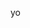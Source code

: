 <!--

<a href="https://maanex.me/">
  <img src="https://github-readme-stats.vercel.app/api?username=Maanex&show_icons=true" />
</a>
<br>
<br>
<details>
  <summary>More</summary>
  <br>
  <a href="https://maanex.me/">
    <img align="left" src="https://github-readme-stats.vercel.app/api/top-langs/?username=Maanex&layout=compact" />
  </a>
</details>

## Hi :wave:

<details>
  <summary><h3>My Projects</h3></summary>

#### [FreeStuff Discord Bot](https://github.com/FreeStuffBot/discord)
A discord bot that shares games with 100% discount. Trusted by thousands of servers and millions of users.

#### [Lofi Radio](https://github.com/Maanex/lofi-radio)
A minimalist radio player made on one evening using VueJS and Electron.

#### [TudeBot 4](https://github.com/Maanex/tudebot4)
An all-in-one Discord bot. Auto moderation, fun commands and literally everything else I needed.

</details>
<details>
  <summary><h3 style="display:inline">Web Development</h3></summary>

#### [FreeStuff Bot Website](https://github.com/FreeStuffBot/website)
A website for my other project, FreeStuff Bot. Made using NuxtJS. [freestuffbot.xyz](https://)

#### [Personal Website](https://github.com/Maanex/maanex.me)
My personal website. Made with NuxtJS too. [maanex.me](https://https://maanex.me)

#### [Burning Knight Wiki](https://github.com/RexcellentGames/BkWiki)
An all-in-one Discord bot. Auto moderation, fun commands and literally everything else I needed. [wiki.burningknight.net](https://wiki.burningknight.net)

</details>

-->

yo
